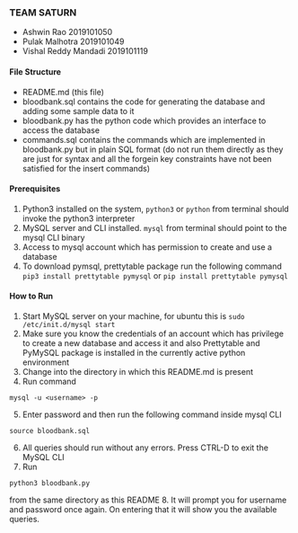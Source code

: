 ### TEAM SATURN
- Ashwin Rao 2019101050
- Pulak Malhotra 2019101049
- Vishal Reddy Mandadi 2019101119

#### File Structure
- README.md (this file)
- bloodbank.sql contains the code for generating the database and adding some sample data to it
- bloodbank.py has the python code which provides an interface to access the database
- commands.sql contains the commands which are implemented in bloodbank.py but in plain SQL format (do not run them directly as they are just for syntax and all the forgein key constraints have not been satisfied for the insert commands) 




#### Prerequisites
1. Python3 installed on the system, ```python3``` or ```python``` from terminal should invoke the python3 interpreter
2. MySQL server and CLI installed. ```mysql``` from terminal should point to the mysql CLI binary
3. Access to mysql account which has permission to create and use a database
4. To download pymsql, prettytable package run the following command
```pip3 install prettytable pymysql``` or ```pip install prettytable pymysql```

#### How to Run
1. Start MySQL server on your machine, for ubuntu this is ```sudo /etc/init.d/mysql start```
2. Make sure you know the credentials of an account which has privilege to create a new database and access it and also Prettytable and PyMySQL package is installed in the currently active python environment
3. Change into the directory in which this README.md is present
4. Run command 
```
mysql -u <username> -p 
``` 
5. Enter password and then run the following command inside mysql CLI
```
source bloodbank.sql
```
6. All queries should run without any errors. Press CTRL-D to exit the MySQL CLI
7.  Run 
```
python3 bloodbank.py
```
from the same directory as this README 
8. It will prompt you for username and password once again. On entering that it will show you the available queries.


